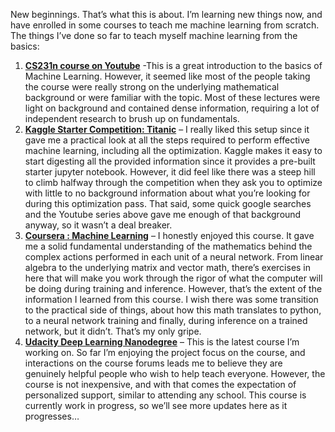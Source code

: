 New beginnings. That’s what this is about. I’m learning new things now, and have enrolled in some courses to teach me machine learning from scratch. The things I’ve done so far to teach myself machine learning from the basics:

1. [__CS231n course on Youtube__](https://www.youtube.com/playlist?list=PL3FW7Lu3i5JvHM8ljYj-zLfQRF3EO8sYv) -This is a great introduction to the basics of Machine Learning. However, it seemed like most of the people taking the course were really strong on the underlying mathematical background or were familiar with the topic. Most of these lectures were light on background and contained dense information, requiring a lot of independent research to brush up on fundamentals. 
1. [__Kaggle Starter Competition: Titanic__](https://www.kaggle.com/c/titanic) – I really liked this setup since it gave me a practical look at all the steps required to perform effective machine learning, including all the optimization. Kaggle makes it easy to start digesting all the provided information since it provides a pre-built starter jupyter notebook. However, it did feel like there was a steep hill to climb halfway through the competition when they ask you to optimize with little to no background information about what you’re looking for during this optimization pass. That said, some quick google searches and the Youtube series above gave me enough of that background anyway, so it wasn’t a deal breaker.
1. [__Coursera : Machine Learning__](https://www.coursera.org/learn/machine-learning/) – I honestly enjoyed this course. It gave me a solid fundamental understanding of the mathematics behind the complex actions performed in each unit of a neural network. From linear algebra to the underlying matrix and vector math, there’s exercises in here that will make you work through the rigor of what the computer will be doing during training and inference. However, that’s the extent of the information I learned from this course. I wish there was some transition to the practical side of things, about how this math translates to python, to a neural network training and finally, during inference on a trained network, but it didn’t. That’s my only gripe.
1. [__Udacity Deep Learning Nanodegree__](http://udacity.com/nanodegrees/nd101/) – This is the latest course I’m working on. So far I’m enjoying the project focus on the course, and interactions on the course forums leads me to believe they are genuinely helpful people who wish to help teach everyone. However, the course is not inexpensive, and with that comes the expectation of personalized support, similar to attending any school. This course is currently work in progress, so we’ll see more updates here as it progresses… 